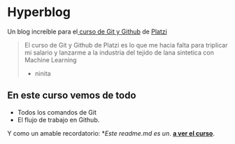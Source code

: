# Hyperblog
Un blog increíble para el[ curso de Git y Github](https://platzi.com/cursos/git-github/ " curso de Git y Github") de [Platzi](https://platzi.com/ "Platzi")
> El curso de Git y Github de Platzi es lo que me hacia falta para triplicar mi salario y lanzarme a la industria del tejido de lana sintetica con Machine Learning
> - ninita

## En este curso vemos de todo
* Todos los comandos de Git
* El flujo de trabajo en Github.

Y como un amable recordatorio: **Este readme.md es un*. [**a ver el curso**](https://platzi.com/cursos/git-github/ "a ver el curso").